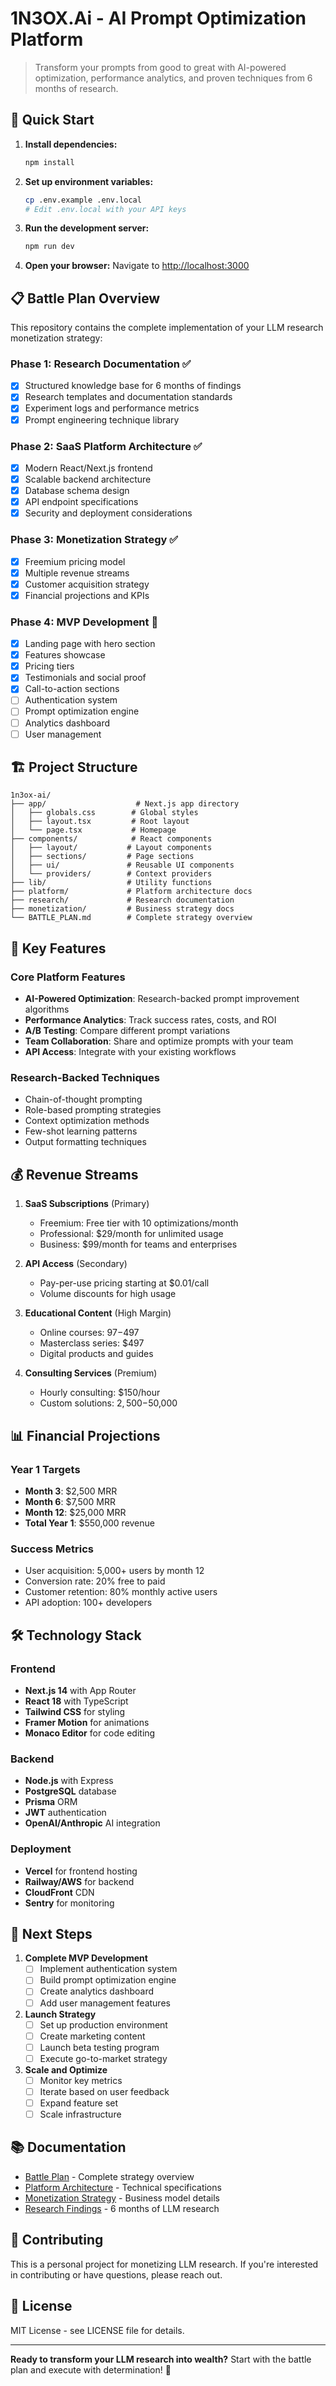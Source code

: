 # 1N3OX.Ai - AI Prompt Optimization Platform

> Transform your prompts from good to great with AI-powered optimization, performance analytics, and proven techniques from 6 months of research.

## 🚀 Quick Start

1. **Install dependencies:**
   ```bash
   npm install
   ```

2. **Set up environment variables:**
   ```bash
   cp .env.example .env.local
   # Edit .env.local with your API keys
   ```

3. **Run the development server:**
   ```bash
   npm run dev
   ```

4. **Open your browser:**
   Navigate to [http://localhost:3000](http://localhost:3000)

## 📋 Battle Plan Overview

This repository contains the complete implementation of your LLM research monetization strategy:

### Phase 1: Research Documentation ✅
- [x] Structured knowledge base for 6 months of findings
- [x] Research templates and documentation standards
- [x] Experiment logs and performance metrics
- [x] Prompt engineering technique library

### Phase 2: SaaS Platform Architecture ✅
- [x] Modern React/Next.js frontend
- [x] Scalable backend architecture
- [x] Database schema design
- [x] API endpoint specifications
- [x] Security and deployment considerations

### Phase 3: Monetization Strategy ✅
- [x] Freemium pricing model
- [x] Multiple revenue streams
- [x] Customer acquisition strategy
- [x] Financial projections and KPIs

### Phase 4: MVP Development 🚧
- [x] Landing page with hero section
- [x] Features showcase
- [x] Pricing tiers
- [x] Testimonials and social proof
- [x] Call-to-action sections
- [ ] Authentication system
- [ ] Prompt optimization engine
- [ ] Analytics dashboard
- [ ] User management

## 🏗️ Project Structure

```
1n3ox-ai/
├── app/                    # Next.js app directory
│   ├── globals.css        # Global styles
│   ├── layout.tsx         # Root layout
│   └── page.tsx           # Homepage
├── components/            # React components
│   ├── layout/           # Layout components
│   ├── sections/         # Page sections
│   ├── ui/               # Reusable UI components
│   └── providers/        # Context providers
├── lib/                  # Utility functions
├── platform/             # Platform architecture docs
├── research/             # Research documentation
├── monetization/         # Business strategy docs
└── BATTLE_PLAN.md        # Complete strategy overview
```

## 🎯 Key Features

### Core Platform Features
- **AI-Powered Optimization**: Research-backed prompt improvement algorithms
- **Performance Analytics**: Track success rates, costs, and ROI
- **A/B Testing**: Compare different prompt variations
- **Team Collaboration**: Share and optimize prompts with your team
- **API Access**: Integrate with your existing workflows

### Research-Backed Techniques
- Chain-of-thought prompting
- Role-based prompting strategies
- Context optimization methods
- Few-shot learning patterns
- Output formatting techniques

## 💰 Revenue Streams

1. **SaaS Subscriptions** (Primary)
   - Freemium: Free tier with 10 optimizations/month
   - Professional: $29/month for unlimited usage
   - Business: $99/month for teams and enterprises

2. **API Access** (Secondary)
   - Pay-per-use pricing starting at $0.01/call
   - Volume discounts for high usage

3. **Educational Content** (High Margin)
   - Online courses: $97-$497
   - Masterclass series: $497
   - Digital products and guides

4. **Consulting Services** (Premium)
   - Hourly consulting: $150/hour
   - Custom solutions: $2,500-$50,000

## 📊 Financial Projections

### Year 1 Targets
- **Month 3**: $2,500 MRR
- **Month 6**: $7,500 MRR  
- **Month 12**: $25,000 MRR
- **Total Year 1**: $550,000 revenue

### Success Metrics
- User acquisition: 5,000+ users by month 12
- Conversion rate: 20% free to paid
- Customer retention: 80% monthly active users
- API adoption: 100+ developers

## 🛠️ Technology Stack

### Frontend
- **Next.js 14** with App Router
- **React 18** with TypeScript
- **Tailwind CSS** for styling
- **Framer Motion** for animations
- **Monaco Editor** for code editing

### Backend
- **Node.js** with Express
- **PostgreSQL** database
- **Prisma** ORM
- **JWT** authentication
- **OpenAI/Anthropic** AI integration

### Deployment
- **Vercel** for frontend hosting
- **Railway/AWS** for backend
- **CloudFront** CDN
- **Sentry** for monitoring

## 🚀 Next Steps

1. **Complete MVP Development**
   - [ ] Implement authentication system
   - [ ] Build prompt optimization engine
   - [ ] Create analytics dashboard
   - [ ] Add user management features

2. **Launch Strategy**
   - [ ] Set up production environment
   - [ ] Create marketing content
   - [ ] Launch beta testing program
   - [ ] Execute go-to-market strategy

3. **Scale and Optimize**
   - [ ] Monitor key metrics
   - [ ] Iterate based on user feedback
   - [ ] Expand feature set
   - [ ] Scale infrastructure

## 📚 Documentation

- [Battle Plan](./BATTLE_PLAN.md) - Complete strategy overview
- [Platform Architecture](./platform/architecture.md) - Technical specifications
- [Monetization Strategy](./monetization/strategy.md) - Business model details
- [Research Findings](./research/) - 6 months of LLM research

## 🤝 Contributing

This is a personal project for monetizing LLM research. If you're interested in contributing or have questions, please reach out.

## 📄 License

MIT License - see LICENSE file for details.

---

**Ready to transform your LLM research into wealth?** Start with the battle plan and execute with determination! 🚀